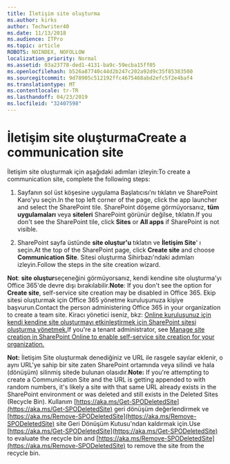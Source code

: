 ```yaml
---
title: İletişim site oluşturma
ms.author: kirks
author: Techwriter40
ms.date: 11/13/2018
ms.audience: ITPro
ms.topic: article
ROBOTS: NOINDEX, NOFOLLOW
localization_priority: Normal
ms.assetid: 03a23778-ded1-4131-ba9c-59ecba15ff05
ms.openlocfilehash: b526a87740c44d2b247c202a92d9c35f85383500
ms.sourcegitcommit: 9d78905c512192ffc4675468abd2efc5f2e4baf4
ms.translationtype: MT
ms.contentlocale: tr-TR
ms.lasthandoff: 04/23/2019
ms.locfileid: "32407598"
---
```

# <a name="create-a-communication-site"></a><span data-ttu-id="dabc7-102">İletişim site oluşturma</span><span class="sxs-lookup"><span data-stu-id="dabc7-102">Create a communication site</span></span>

<span data-ttu-id="dabc7-103">İletişim site oluşturmak için aşağıdaki adımları izleyin:</span><span class="sxs-lookup"><span data-stu-id="dabc7-103">To create a communication site, complete the following steps:</span></span> 
  
1. <span data-ttu-id="dabc7-104">Sayfanın sol üst köşesine uygulama Başlatıcısı'nı tıklatın ve SharePoint Karo'yu seçin.</span><span class="sxs-lookup"><span data-stu-id="dabc7-104">In the top left corner of the page, click the app launcher and select the SharePoint tile.</span></span> <span data-ttu-id="dabc7-105">SharePoint döşeme görmüyorsanız, **tüm uygulamaları** veya **siteleri** SharePoint görünür değilse, tıklatın.</span><span class="sxs-lookup"><span data-stu-id="dabc7-105">If you don't see the SharePoint tile, click **Sites** or **All apps** if SharePoint is not visible.</span></span> 
    
2. <span data-ttu-id="dabc7-106">SharePoint sayfa üstünde **site oluştur'u** tıklatın ve **İletişim Site**' ı seçin.</span><span class="sxs-lookup"><span data-stu-id="dabc7-106">At the top of the SharePoint page, click **Create site** and choose **Communication Site**.</span></span> <span data-ttu-id="dabc7-107">Sitesi oluşturma Sihirbazı'ndaki adımları izleyin.</span><span class="sxs-lookup"><span data-stu-id="dabc7-107">Follow the steps in the site creation wizard.</span></span> 
    
 <span data-ttu-id="dabc7-108">**Not**: **site oluştur**seçeneğini görmüyorsanız, kendi kendine site oluşturma'yı Office 365'de devre dışı bırakılabilir.</span><span class="sxs-lookup"><span data-stu-id="dabc7-108">**Note**: If you don't see the option for **Create site**, self-service site creation may be disabled in Office 365.</span></span> <span data-ttu-id="dabc7-109">Ekip sitesi oluşturmak için Office 365 yönetme kuruluşunuza kişiye başvurun.</span><span class="sxs-lookup"><span data-stu-id="dabc7-109">Contact the person administering Office 365 in your organization to create a team site.</span></span> <span data-ttu-id="dabc7-110">Kiracı yönetici iseniz, bkz: [Online kuruluşunuz için kendi kendine site oluşturmayı etkinleştirmek için SharePoint sitesi oluşturma yönetmek.](https://go.microsoft.com/fwlink/?linkid=2018780)</span><span class="sxs-lookup"><span data-stu-id="dabc7-110">If you're a tenant administrator, see [Manage site creation in SharePoint Online to enable self-service site creation for your organization.](https://go.microsoft.com/fwlink/?linkid=2018780)</span></span>
  
 <span data-ttu-id="dabc7-111">**Not:** İletişim Site oluşturmak denediğiniz ve URL ile rasgele sayılar eklenir, o aynı URL'ye sahip bir site zaten SharePoint ortamında veya silindi ve hala (dönüşüm) silinmiş sitede bulunan olasıdır.</span><span class="sxs-lookup"><span data-stu-id="dabc7-111">**Note:** If you're attempting to create a Communication Site and the URL is getting appended to with random numbers, it's likely a site with that same URL already exists in the SharePoint environment or was deleted and still exists in the Deleted Sites (Recycle Bin).</span></span> <span data-ttu-id="dabc7-112">Kullanım [https://aka.ms/Get-SPODeletedSite](https://aka.ms/Get-SPODeletedSite) geri dönüşüm değerlendirmek ve [https://aka.ms/Remove-SPODeletedSite](https://aka.ms/Remove-SPODeletedSite) site Geri Dönüşüm Kutusu'ndan kaldırmak için.</span><span class="sxs-lookup"><span data-stu-id="dabc7-112">Use [https://aka.ms/Get-SPODeletedSite](https://aka.ms/Get-SPODeletedSite) to evaluate the recycle bin and [https://aka.ms/Remove-SPODeletedSite](https://aka.ms/Remove-SPODeletedSite) to remove the site from the recycle bin.</span></span> 
  

